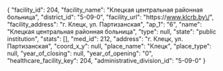 {
    "facility_id": 204,
    "facility_name": "Клецкая центральная районная больница",
    "district_id": "5-09-0",
    "facility_url": "https:\/\/www.klcrb.by\/",
    "facility_address": "г. Клецк, ул. Партизанская",
    "ap_1": "6",
    "name": "Клецкая центральная районная больница",
    "type": null,
    "state": "public institution",
    "stats": [],
    "med_id": 212,
    "address": "г. Клецк, ул. Партизанская",
    "coord_x_y": null,
    "place_name": "Клецк",
    "place_type": null,
    "year_of_closing": null,
    "year_of_opening": "0",
    "healthcare_facility_key": 204,
    "administrative_division_id": "5-09-0"
}